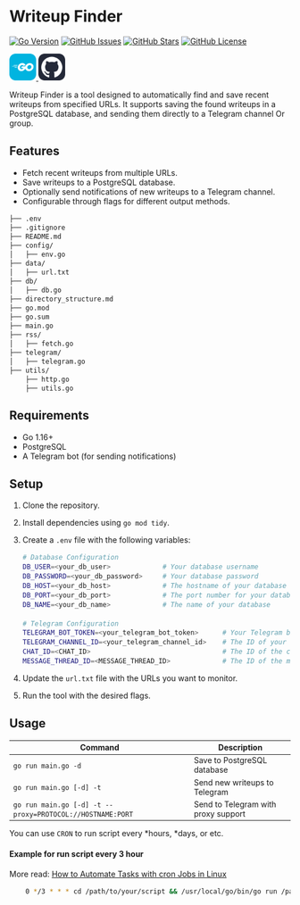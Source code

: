 # Writeup Finder

[![Go Version](https://img.shields.io/badge/go-1.17%20%7C%201.18%20%7C%201.19%20%7C%201.20-blue)](https://golang.org/dl/)
[![GitHub Issues](https://img.shields.io/github/issues/mamad-1999/writeup-finder)](https://github.com/mamad-1999/writeup-finder/issues)
[![GitHub Stars](https://img.shields.io/github/stars/mamad-1999/writeup-finder)](https://github.com/mamad-1999/writeup-finder/stargazers)
[![GitHub License](https://img.shields.io/github/license/mamad-1999/writeup-finder)](https://github.com/mamad-1999/writeup-finder/blob/master/LICENSE)

<p>
    <a href="https://skillicons.dev">
      <img src="https://github.com/tandpfun/skill-icons/blob/main/icons/GoLang.svg" width="48" title="Go">
      <img src="https://github.com/tandpfun/skill-icons/blob/main/icons/Github-Dark.svg" width="48" title="github">
    </a>
</p>

Writeup Finder is a tool designed to automatically find and save recent writeups from specified URLs. It supports saving the found writeups in a PostgreSQL database, and sending them directly to a Telegram channel Or group.

## Features

- Fetch recent writeups from multiple URLs.
- Save writeups to a PostgreSQL database.
- Optionally send notifications of new writeups to a Telegram channel.
- Configurable through flags for different output methods.

```
├── .env
├── .gitignore
├── README.md
├── config/
│   ├── env.go
├── data/
│   ├── url.txt
├── db/
│   ├── db.go
├── directory_structure.md
├── go.mod
├── go.sum
├── main.go
├── rss/
│   ├── fetch.go
├── telegram/
│   ├── telegram.go
├── utils/
    ├── http.go
    ├── utils.go
```

## Requirements

- Go 1.16+
- PostgreSQL
- A Telegram bot (for sending notifications)

## Setup

1. Clone the repository.
2. Install dependencies using `go mod tidy`.
3. Create a `.env` file with the following variables:

   ```bash
   # Database Configuration
   DB_USER=<your_db_user>             # Your database username
   DB_PASSWORD=<your_db_password>     # Your database password
   DB_HOST=<your_db_host>             # The hostname of your database server
   DB_PORT=<your_db_port>             # The port number for your database connection
   DB_NAME=<your_db_name>             # The name of your database

   # Telegram Configuration
   TELEGRAM_BOT_TOKEN=<your_telegram_bot_token>      # Your Telegram bot's token
   TELEGRAM_CHANNEL_ID=<your_telegram_channel_id>    # The ID of your Telegram channel
   CHAT_ID=<CHAT_ID>                                 # The ID of the chat group
   MESSAGE_THREAD_ID=<MESSAGE_THREAD_ID>             # The ID of the message thread (for supergroups with topics)
   ```

4. Update the `url.txt` file with the URLs you want to monitor.
5. Run the tool with the desired flags.

## Usage

| Command                                                   | Description                         |
| --------------------------------------------------------- | ----------------------------------- |
| `go run main.go -d`                                       | Save to PostgreSQL database         |
| `go run main.go [-d] -t`                                  | Send new writeups to Telegram       |
| `go run main.go [-d] -t --proxy=PROTOCOL://HOSTNAME:PORT` | Send to Telegram with proxy support |

You can use `CRON` to run script every *hours, *days, or etc.

#### Example for run script every 3 hour

More read: [How to Automate Tasks with cron Jobs in Linux](https://www.freecodecamp.org/news/cron-jobs-in-linux/)

```bash
    0 */3 * * * cd /path/to/your/script && /usr/local/go/bin/go run /path/to/your/project/main.go -d -t
```
